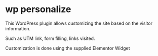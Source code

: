 # wp personalize

This WordPress plugin allows customizing the site based on the visitor information.

Such as UTM link, form filling, links visited.

Customization is done using the supplied Elementor Widget
